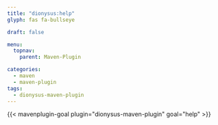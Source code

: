 ```yaml
---
title: "dionysus:help"
glyph: fas fa-bullseye

draft: false

menu:
  topnav:
    parent: Maven-Plugin

categories:
  - maven
  - maven-plugin
tags:
  - dionysus-maven-plugin
---
```


{{< mavenplugin-goal plugin="dionysus-maven-plugin" goal="help" >}}
